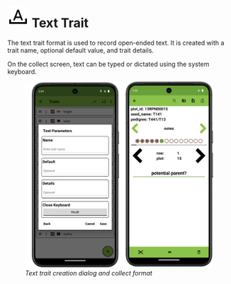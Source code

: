 <link rel="stylesheet" type="text/css" href="_styles/styles.css">

<img class="icon-title" src="_static/icons/formats/format-letter-matches.png"> Text Trait
==================================================================================

The text trait format is used to record open-ended text.
It is created with a trait name, optional default value, and trait details.

On the collect screen, text can be typed or dictated using the system keyboard.

<figure class="image">
  <img class="screenshot" src="_static/images/traits/formats/text_format_joined.png" width="700px"> 
  <figcaption class="screenshot-caption"><i>Text trait creation dialog and collect format</i></figcaption> 
</figure>